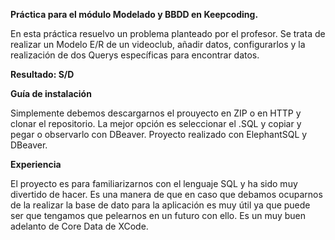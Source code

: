 **Práctica para el módulo Modelado y BBDD en Keepcoding.**

En esta práctica resuelvo un problema planteado por el profesor. Se trata de realizar un Modelo E/R de un videoclub, añadir datos, configurarlos y la realización de dos Querys específicas para encontrar datos.

**Resultado: S/D**

**Guía de instalación**

Simplemente debemos descargarnos el prouyecto en ZIP o en HTTP y clonar el repositorio. La mejor opción es seleccionar el .SQL y copiar y pegar o observarlo con DBeaver. Proyecto realizado con ElephantSQL y DBeaver.

**Experiencia**

El proyecto es para familiarizarnos con el lenguaje SQL y ha sido muy divertido de hacer. Es una manera de que en caso que debamos ocuparnos de la realizar la base de dato para la aplicación es muy útil ya que puede ser que tengamos que pelearnos en un futuro con ello. Es un muy buen adelanto de Core Data de XCode.

